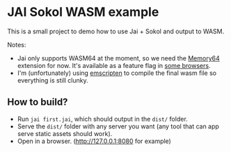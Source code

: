 # JAI Sokol WASM example

This is a small project to demo how to use Jai + Sokol and output to WASM.

Notes:
- Jai only supports WASM64 at the moment, so we need the [Memory64](https://github.com/WebAssembly/memory64/blob/main/proposals/memory64/Overview.md) extension for now. It's available as a feature flag in [some browsers](https://webassembly.org/features/#table-row-memory64).
- I'm (unfortunately) using [emscripten](https://emscripten.org) to compile the final wasm file so everything is still clunky.

## How to build?
- Run `jai first.jai`, which should output in the `dist/` folder.
- Serve the `dist/` folder with any server you want (any tool that can app serve static assets should work).
- Open in a browser. (http://127.0.0.1:8080 for example)